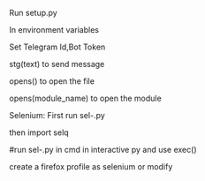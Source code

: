Run setup.py

In environment variables

Set Telegram Id,Bot Token

stg(text) to send message

opens() to open the file

opens(module_name) to open the module


Selenium:
First run sel-.py

then import selq

#run sel-.py in cmd in interactive py and use exec()

create a firefox profile as selenium or modify 
